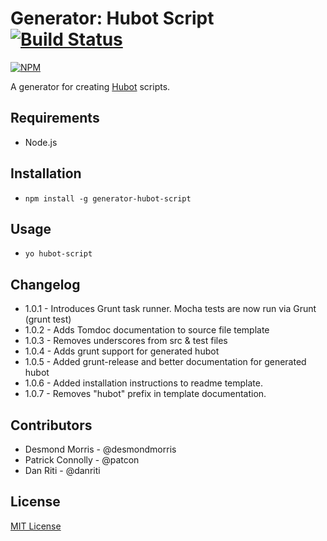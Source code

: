 # Generator: Hubot Script [![Build Status](https://secure.travis-ci.org/desmondmorris/generator-hubot-script.png?branch=master)](https://travis-ci.org/desmondmorris/generator-hubot-script)

[![NPM](https://nodei.co/npm/generator-hubot-script.png)](https://nodei.co/npm/generator-hubot-script/)

A generator for creating [Hubot](http://hubot.github.com) scripts.

## Requirements
- Node.js

## Installation
- `npm install -g generator-hubot-script`

## Usage
- `yo hubot-script`

## Changelog
- 1.0.1 - Introduces Grunt task runner.  Mocha tests are now run via Grunt (grunt test)
- 1.0.2 - Adds Tomdoc documentation to source file template
- 1.0.3 - Removes underscores from src & test files
- 1.0.4 - Adds grunt support for generated hubot
- 1.0.5 - Added grunt-release and better documentation for generated hubot
- 1.0.6 - Added installation instructions to readme template.
- 1.0.7 - Removes "hubot" prefix in template documentation.

## Contributors
- Desmond Morris - @desmondmorris
- Patrick Connolly - @patcon
- Dan Riti - @danriti

## License

[MIT License](http://en.wikipedia.org/wiki/MIT_License)
